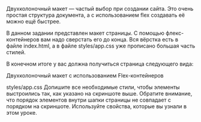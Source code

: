 Двухколоночный макет — частый выбор при создании сайта. Это очень простая структура документа, а с использованием flex создавать её можно ещё быстрее.

В данном задании представлен макет страницы. С помощью флекс-контейнеров вам надо сверстать его до конца. Вся вёрстка есть в файле index.html, а в файле styles/app.css уже прописано большая часть стилей.

В конечном итоге у вас должна получиться страница следующего вида:

Двухколоночный макет с использованием Flex-контейнеров

styles/app.css
Допишите все необходимые стили, чтобы элементы выстроились так, как указано на скриншоте выше. Обратите внимание, что порядок элементов внутри шапки страницы не совпадает с порядком на скриншоте. Используйте свойства, которые вы узнали в этом уроке.